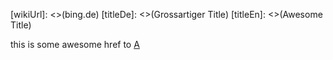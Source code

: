[wikiUrl]: <>(bing.de)
[titleDe]: <>(Grossartiger Title)
[titleEn]: <>(Awesome Title)

this is some awesome href to [A](./relFileLinksA.md#some-awesome.headliner)
